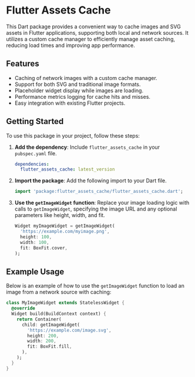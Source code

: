 # Flutter Assets Cache

This Dart package provides a convenient way to cache images and SVG assets in Flutter applications, supporting both local and network sources. It utilizes a custom cache manager to efficiently manage asset caching, reducing load times and improving app performance.

## Features

- Caching of network images with a custom cache manager.
- Support for both SVG and traditional image formats.
- Placeholder widget display while images are loading.
- Performance metrics logging for cache hits and misses.
- Easy integration with existing Flutter projects.

## Getting Started

To use this package in your project, follow these steps:

1. **Add the dependency**: Include `flutter_assets_cache` in your `pubspec.yaml` file.

    ```yaml
    dependencies:
      flutter_assets_cache: latest_version
    ```

2. **Import the package**: Add the following import to your Dart file.

    ```dart
    import 'package:flutter_assets_cache/flutter_assets_cache.dart';
    ```

3. **Use the `getImageWidget` function**: Replace your image loading logic with calls to `getImageWidget`, specifying the image URL and any optional parameters like height, width, and fit.

    ```dart
    Widget myImageWidget = getImageWidget(
      'https://example.com/myimage.png',
      height: 100,
      width: 100,
      fit: BoxFit.cover,
    );
    ```

## Example Usage

Below is an example of how to use the `getImageWidget` function to load an image from a network source with caching:

```dart
class MyImageWidget extends StatelessWidget {
  @override
  Widget build(BuildContext context) {
    return Container(
      child: getImageWidget(
        'https://example.com/image.svg',
        height: 200,
        width: 200,
        fit: BoxFit.fill,
      ),
    );
  }
}